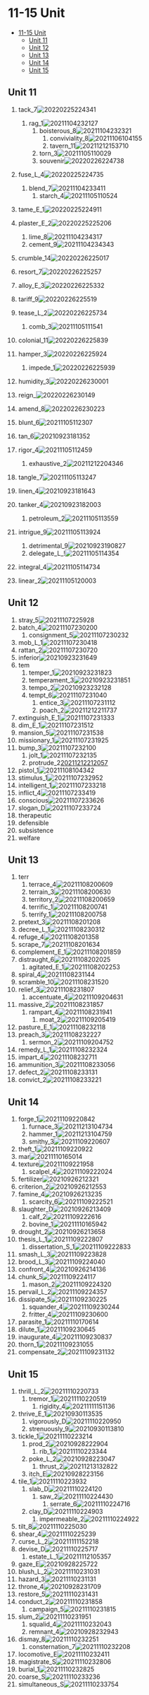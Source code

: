 # 11-15 Unit

- [11-15 Unit](#11-15-unit)
  - [Unit 11](#unit-11)
  - [Unit 12](#unit-12)
  - [Unit 13](#unit-13)
  - [Unit 14](#unit-14)
  - [Unit 15](#unit-15)

## Unit 11

1. tack_7![20220225224341](https://raw.githubusercontent.com/Logible/Image/main/note_image/20220225224341.png)
   1. rag_1![20211104232127](https://raw.githubusercontent.com/Logible/Image/main/note_image/20211104232127.png)
      1. boisterous_8![20211104232321](https://raw.githubusercontent.com/Logible/Image/main/note_image/20211104232321.png)
         1. conviviality_8![20211106104155](https://raw.githubusercontent.com/Logible/Image/main/note_image/20211106104155.png)
         2. tavern_11![20211212153710](https://raw.githubusercontent.com/Logible/Image/main/note_image/20211212153710.png)
      2. torn_3![20211105110029](https://raw.githubusercontent.com/Logible/Image/main/note_image/20211105110029.png)
      3. souvenir![20220226224738](https://raw.githubusercontent.com/Logible/Image/main/note_image/20220226224738.png)
2. fuse_L_4![20220225224735](https://raw.githubusercontent.com/Logible/Image/main/note_image/20220225224735.png)
   1. blend_7![20211104233411](https://raw.githubusercontent.com/Logible/Image/main/note_image/20211104233411.png)
      1. starch_4![20211105110524](https://raw.githubusercontent.com/Logible/Image/main/note_image/20211105110524.png)
3. tame_E_1![20220225224911](https://raw.githubusercontent.com/Logible/Image/main/note_image/20220225224911.png)
4. plaster_E_2![20220225225206](https://raw.githubusercontent.com/Logible/Image/main/note_image/20220225225206.png)
   1. lime_8![20211104234317](https://raw.githubusercontent.com/Logible/Image/main/note_image/20211104234317.png)
   2. cement_9![20211104234343](https://raw.githubusercontent.com/Logible/Image/main/note_image/20211104234343.png)
5. crumble_14![20220226225017](https://raw.githubusercontent.com/Logible/Image/main/note_image/20220226225017.png)
6. resort_7![20220226225257](https://raw.githubusercontent.com/Logible/Image/main/note_image/20220226225257.png)
7. alloy_E_3![20220226225332](https://raw.githubusercontent.com/Logible/Image/main/note_image/20220226225332.png)
8. tariff_9![20220226225519](https://raw.githubusercontent.com/Logible/Image/main/note_image/20220226225519.png)
9. tease_L_2![20220226225734](https://raw.githubusercontent.com/Logible/Image/main/note_image/20220226225734.png)
    1. comb_3![20211105111541](https://raw.githubusercontent.com/Logible/Image/main/note_image/20211105111541.png)
10. colonial_11![20220226225839](https://raw.githubusercontent.com/Logible/Image/main/note_image/20220226225839.png)
11. hamper_3![20220226225924](https://raw.githubusercontent.com/Logible/Image/main/note_image/20220226225924.png)
    1. impede_1![20220226225939](https://raw.githubusercontent.com/Logible/Image/main/note_image/20220226225939.png)
12. humidity_3![20220226230001](https://raw.githubusercontent.com/Logible/Image/main/note_image/20220226230001.png)
13. reign_![20220226230149](https://raw.githubusercontent.com/Logible/Image/main/note_image/20220226230149.png)

14. amend_8![20220226230223](https://raw.githubusercontent.com/Logible/Image/main/note_image/20220226230223.png)
15. blunt_6![20211105112307](https://raw.githubusercontent.com/Logible/Image/main/note_image/20211105112307.png)
16. tan_6![20210923181352](https://raw.githubusercontent.com/Logible/Image/main/note_image/20210923181352.png)
17. rigor_4![20211105112459](https://raw.githubusercontent.com/Logible/Image/main/note_image/20211105112459.png)
    1. exhaustive_2![20211212204346](https://raw.githubusercontent.com/Logible/Image/main/note_image/20211212204346.png)
18. tangle_7![20211105113247](https://raw.githubusercontent.com/Logible/Image/main/note_image/20211105113247.png)
19. linen_4![20210923181643](https://raw.githubusercontent.com/Logible/Image/main/note_image/20210923181643.png)
20. tanker_4![20210923182003](https://raw.githubusercontent.com/Logible/Image/main/note_image/20210923182003.png)
    1. petroleum_2![20211105113559](https://raw.githubusercontent.com/Logible/Image/main/note_image/20211105113559.png)
21. intrigue_9![20211105113924](https://raw.githubusercontent.com/Logible/Image/main/note_image/20211105113924.png)
    1. detrimental_9![20210923190827](https://raw.githubusercontent.com/Logible/Image/main/note_image/20210923190827.png)
    2. delegate_L_!![20211105114354](https://raw.githubusercontent.com/Logible/Image/main/note_image/20211105114354.png)
22. integral_4![20211105114734](https://raw.githubusercontent.com/Logible/Image/main/note_image/20211105114734.png)
23. linear_2![20211105120003](https://raw.githubusercontent.com/Logible/Image/main/note_image/20211105120003.png)

## Unit 12

1. stray_5![20211107225928](https://raw.githubusercontent.com/Logible/Image/main/note_image/20211107225928.png)
2. batch_4![20211107230200](https://raw.githubusercontent.com/Logible/Image/main/note_image/20211107230200.png)
   1. consignment_5![20211107230232](https://raw.githubusercontent.com/Logible/Image/main/note_image/20211107230232.png)
3. mob_L_1![20211107230418](https://raw.githubusercontent.com/Logible/Image/main/note_image/20211107230418.png)
4. rattan_2![20211107230720](https://raw.githubusercontent.com/Logible/Image/main/note_image/20211107230720.png)
5. inferior![20210923231649](https://raw.githubusercontent.com/Logible/Image/main/note_image/20210923231649.png)
6. tem
   1. temper_1![20210923231823](https://raw.githubusercontent.com/Logible/Image/main/note_image/20210923231823.png)
   2. temperament_3![20210923231851](https://raw.githubusercontent.com/Logible/Image/main/note_image/20210923231851.png)
   3. tempo_2![20210923232128](https://raw.githubusercontent.com/Logible/Image/main/note_image/20210923232128.png)
   4. tempt_6![20211107231040](https://raw.githubusercontent.com/Logible/Image/main/note_image/20211107231040.png)
      1. entice_3![20211107231112](https://raw.githubusercontent.com/Logible/Image/main/note_image/20211107231112.png)
      2. poach_2![20211212211737](https://raw.githubusercontent.com/Logible/Image/main/note_image/20211212211737.png)
7. extinguish_E_1![20211107231333](https://raw.githubusercontent.com/Logible/Image/main/note_image/20211107231333.png)
8. dim_E_1![20211107231512](https://raw.githubusercontent.com/Logible/Image/main/note_image/20211107231512.png)
9. mansion_5![20211107231538](https://raw.githubusercontent.com/Logible/Image/main/note_image/20211107231538.png)
10. missionary_1![20211107231925](https://raw.githubusercontent.com/Logible/Image/main/note_image/20211107231925.png)
11. bump_3![20211107232100](https://raw.githubusercontent.com/Logible/Image/main/note_image/20211107232100.png)
    1. jolt_1![20211107232135](https://raw.githubusercontent.com/Logible/Image/main/note_image/20211107232135.png)
    2. protrude_2[20211212212057](https://raw.githubusercontent.com/Logible/Image/main/note_image/20211212212057.png)
12. pistol_1![20211108104342](https://raw.githubusercontent.com/Logible/Image/main/note_image/20211108104342.png)
13. stimulus_1![20211107232952](https://raw.githubusercontent.com/Logible/Image/main/note_image/20211107232952.png)
14. intelligent_1![20211107233218](https://raw.githubusercontent.com/Logible/Image/main/note_image/20211107233218.png)
15. inflict_4![20211107233419](https://raw.githubusercontent.com/Logible/Image/main/note_image/20211107233419.png)
16. conscious![20211107233626](https://raw.githubusercontent.com/Logible/Image/main/note_image/20211107233626.png)
17. slogan_D![20211107233724](https://raw.githubusercontent.com/Logible/Image/main/note_image/20211107233724.png)
18. therapeutic
19. defensible
20. subsistence
21. welfare

## Unit 13

1. terr
   1. terrace_4![20211108200609](https://raw.githubusercontent.com/Logible/Image/main/note_image/20211108200609.png)
   2. terrain_3![20211108200630](https://raw.githubusercontent.com/Logible/Image/main/note_image/20211108200630.png)
   3. territory_2![20211108200659](https://raw.githubusercontent.com/Logible/Image/main/note_image/20211108200659.png)
   4. terrific_1![20211108200741](https://raw.githubusercontent.com/Logible/Image/main/note_image/20211108200741.png)
   5. terrify_1![20211108200758](https://raw.githubusercontent.com/Logible/Image/main/note_image/20211108200758.png)
2. pretext_3![20211108201208](https://raw.githubusercontent.com/Logible/Image/main/note_image/20211108201208.png)
3. decree_L_1![20211108230312](https://raw.githubusercontent.com/Logible/Image/main/note_image/20211108230312.png)
4. refuge_4![20211108201358](https://raw.githubusercontent.com/Logible/Image/main/note_image/20211108201358.png)
5. scrape_7![20211108201634](https://raw.githubusercontent.com/Logible/Image/main/note_image/20211108201634.png)
6. complement_E_1![20211108201859](https://raw.githubusercontent.com/Logible/Image/main/note_image/20211108201859.png)
7. distraught_6![20211108202025](https://raw.githubusercontent.com/Logible/Image/main/note_image/20211108202025.png)
    1. agitated_E_1![20211108202253](https://raw.githubusercontent.com/Logible/Image/main/note_image/20211108202253.png)
8. spiral_4![20211108231144](https://raw.githubusercontent.com/Logible/Image/main/note_image/20211108231144.png)
9. scramble_10![20211108231520](https://raw.githubusercontent.com/Logible/Image/main/note_image/20211108231520.png)
10. relief_3![20211108231807](https://raw.githubusercontent.com/Logible/Image/main/note_image/20211108231807.png)
    1. accentuate_4![20211109204631](https://raw.githubusercontent.com/Logible/Image/main/note_image/20211109204631.png)
11. massive_2![20211108231857](https://raw.githubusercontent.com/Logible/Image/main/note_image/20211108231857.png)
    1. rampart_4![20211108231941](https://raw.githubusercontent.com/Logible/Image/main/note_image/20211108231941.png)
       1. moat_2![20211109205419](https://raw.githubusercontent.com/Logible/Image/main/note_image/20211109205419.png)
12. pasture_E_1![20211108232118](https://raw.githubusercontent.com/Logible/Image/main/note_image/20211108232118.png)
13. preach_3![20211108232227](https://raw.githubusercontent.com/Logible/Image/main/note_image/20211108232227.png)
    1. sermon_2![20211109204752](https://raw.githubusercontent.com/Logible/Image/main/note_image/20211109204752.png)
14. remedy_L_1![20211108232324](https://raw.githubusercontent.com/Logible/Image/main/note_image/20211108232324.png)
15. impart_4![20211108232711](https://raw.githubusercontent.com/Logible/Image/main/note_image/20211108232711.png)
16. ammunition_3![20211108233056](https://raw.githubusercontent.com/Logible/Image/main/note_image/20211108233056.png)
17. defect_2![20211108233131](https://raw.githubusercontent.com/Logible/Image/main/note_image/20211108233131.png)
18. convict_2![20211108233221](https://raw.githubusercontent.com/Logible/Image/main/note_image/20211108233221.png)

## Unit 14

1. forge_1![20211109220842](https://raw.githubusercontent.com/Logible/Image/main/note_image/20211109220842.png)
   1. furnace_3![20211213104734](https://raw.githubusercontent.com/Logible/Image/main/note_image/20211213104734.png)
   2. hammer_1![20211213104759](https://raw.githubusercontent.com/Logible/Image/main/note_image/20211213104759.png)
   3. smithy_3![20211109220607](https://raw.githubusercontent.com/Logible/Image/main/note_image/20211109220607.png)
2. theft_1![20211109220922](https://raw.githubusercontent.com/Logible/Image/main/note_image/20211109220922.png)
3. mar![20211110165014](https://raw.githubusercontent.com/Logible/Image/main/note_image/20211110165014.png)
4. texture![20211109221958](https://raw.githubusercontent.com/Logible/Image/main/note_image/20211109221958.png)
   1. scalpel_4![20211109222024](https://raw.githubusercontent.com/Logible/Image/main/note_image/20211109222024.png)
5. fertilizer![20210926212321](https://raw.githubusercontent.com/Logible/Image/main/note_image/20210926212321.png)
6. criterion_2![20210926212553](https://raw.githubusercontent.com/Logible/Image/main/note_image/20210926212553.png)
7. famine_4![20210926213235](https://raw.githubusercontent.com/Logible/Image/main/note_image/20210926213235.png)
    1. scarcity_6![20211109222521](https://raw.githubusercontent.com/Logible/Image/main/note_image/20211109222521.png)
8. slaughter_D![20210926213409](https://raw.githubusercontent.com/Logible/Image/main/note_image/20210926213409.png)
    1. calf_2![20211109222616](https://raw.githubusercontent.com/Logible/Image/main/note_image/20211109222616.png)
    2. bovine_1![20211110165942](https://raw.githubusercontent.com/Logible/Image/main/note_image/20211110165942.png)
9. drought_2![20210926213658](https://raw.githubusercontent.com/Logible/Image/main/note_image/20210926213658.png)
10. thesis_L_1![20211109222807](https://raw.githubusercontent.com/Logible/Image/main/note_image/20211109222807.png)
    1. dissertation_S_1![20211109222833](https://raw.githubusercontent.com/Logible/Image/main/note_image/20211109222833.png)
11. smash_L_3![20211109223828](https://raw.githubusercontent.com/Logible/Image/main/note_image/20211109223828.png)
12. brood_L_3![20211109224040](https://raw.githubusercontent.com/Logible/Image/main/note_image/20211109224040.png)
13. confront_4![20210926214136](https://raw.githubusercontent.com/Logible/Image/main/note_image/20210926214136.png)
14. chunk_5![20211109224117](https://raw.githubusercontent.com/Logible/Image/main/note_image/20211109224117.png)
    1. mason_2![20211109224320](https://raw.githubusercontent.com/Logible/Image/main/note_image/20211109224320.png)
15. pervail_L_2![20211109224357](https://raw.githubusercontent.com/Logible/Image/main/note_image/20211109224357.png)
16. dissipate_5![20211109230225](https://raw.githubusercontent.com/Logible/Image/main/note_image/20211109230225.png)
    1. squander_4![20211109230244](https://raw.githubusercontent.com/Logible/Image/main/note_image/20211109230244.png)
    2. fritter_4![20211109230600](https://raw.githubusercontent.com/Logible/Image/main/note_image/20211109230600.png)
17. parasite_1![20211110170614](https://raw.githubusercontent.com/Logible/Image/main/note_image/20211110170614.png)
18. dilute_1![20211109230645](https://raw.githubusercontent.com/Logible/Image/main/note_image/20211109230645.png)
19. inaugurate_4![20211109230837](https://raw.githubusercontent.com/Logible/Image/main/note_image/20211109230837.png)
20. thorn_1![20211109231055](https://raw.githubusercontent.com/Logible/Image/main/note_image/20211109231055.png)
21. compensate_2![20211109231132](https://raw.githubusercontent.com/Logible/Image/main/note_image/20211109231132.png)

## Unit 15

1. thrill_L_2![20211110220733](https://raw.githubusercontent.com/Logible/Image/main/note_image/20211110220733.png)
   1. tremor_1![20211110220519](https://raw.githubusercontent.com/Logible/Image/main/note_image/20211110220519.png)
      1. rigidity_4![20211111151136](https://raw.githubusercontent.com/Logible/Image/main/note_image/20211111151136.png)
2. thrive_E_1![20210930113535](https://raw.githubusercontent.com/Logible/Image/main/note_image/20210930113535.png)
   1. vigorously_D![20211110220950](https://raw.githubusercontent.com/Logible/Image/main/note_image/20211110220950.png)
   2. strenuously_9![20210930113810](https://raw.githubusercontent.com/Logible/Image/main/note_image/20210930113810.png)
3. tickle_1![20211110223214](https://raw.githubusercontent.com/Logible/Image/main/note_image/20211110223214.png)
   1. prod_2![20210928222904](https://raw.githubusercontent.com/Logible/Image/main/note_image/20210928222904.png)
      1. rib_1![20211110223344](https://raw.githubusercontent.com/Logible/Image/main/note_image/20211110223344.png)
   2. poke_L_2![20210928223047](https://raw.githubusercontent.com/Logible/Image/main/note_image/20210928223047.png)
      1. thrust_2![20211213132822](https://raw.githubusercontent.com/Logible/Image/main/note_image/20211213132822.png)
   3. itch_E![20210928223156](https://raw.githubusercontent.com/Logible/Image/main/note_image/20210928223156.png)
4. tile_1![20211110223932](https://raw.githubusercontent.com/Logible/Image/main/note_image/20211110223932.png)
   1. slab_D![20211110224120](https://raw.githubusercontent.com/Logible/Image/main/note_image/20211110224120.png)
      1. saw_2![20211110224430](https://raw.githubusercontent.com/Logible/Image/main/note_image/20211110224430.png)
         1. serrate_6![20211110224716](https://raw.githubusercontent.com/Logible/Image/main/note_image/20211110224716.png)
   2. clay_D![20211110224903](https://raw.githubusercontent.com/Logible/Image/main/note_image/20211110224903.png)
      1. impermeable_2![20211110224922](https://raw.githubusercontent.com/Logible/Image/main/note_image/20211110224922.png)
5. tilt_8![20211110225030](https://raw.githubusercontent.com/Logible/Image/main/note_image/20211110225030.png)
6. shear_4![20211110225239](https://raw.githubusercontent.com/Logible/Image/main/note_image/20211110225239.png)
7. curse_L_2![20211111152218](https://raw.githubusercontent.com/Logible/Image/main/note_image/20211111152218.png)
8. devise_D![20211110225717](https://raw.githubusercontent.com/Logible/Image/main/note_image/20211110225717.png)
    1. estate_L_1![20211112105357](https://raw.githubusercontent.com/Logible/Image/main/note_image/20211112105357.png)
9. gaze_E![20210928225722](https://raw.githubusercontent.com/Logible/Image/main/note_image/20210928225722.png)
10. blush_L_2![20211110231031](https://raw.githubusercontent.com/Logible/Image/main/note_image/20211110231031.png)
11. hazard_3![20211110231131](https://raw.githubusercontent.com/Logible/Image/main/note_image/20211110231131.png)
12. throne_4![20210928231709](https://raw.githubusercontent.com/Logible/Image/main/note_image/20210928231709.png)
13. restore_5![20211110231431](https://raw.githubusercontent.com/Logible/Image/main/note_image/20211110231431.png)
14. conduct_2![20211110231858](https://raw.githubusercontent.com/Logible/Image/main/note_image/20211110231858.png)
    1. campaign_5![20211110231815](https://raw.githubusercontent.com/Logible/Image/main/note_image/20211110231815.png)
15. slum_2![20211110231951](https://raw.githubusercontent.com/Logible/Image/main/note_image/20211110231951.png)
    1. squalid_4![20211110232043](https://raw.githubusercontent.com/Logible/Image/main/note_image/20211110232043.png)
    2. remnant_4![20210928232943](https://raw.githubusercontent.com/Logible/Image/main/note_image/20210928232943.png)
16. dismay_8![20211110232251](https://raw.githubusercontent.com/Logible/Image/main/note_image/20211110232251.png)
    1. consternation_7![20211110232208](https://raw.githubusercontent.com/Logible/Image/main/note_image/20211110232208.png)
17. locomotive_E![20211110232411](https://raw.githubusercontent.com/Logible/Image/main/note_image/20211110232411.png)
18. magistrate_S![20211110232806](https://raw.githubusercontent.com/Logible/Image/main/note_image/20211110232806.png)
19. burial_1![20211110232825](https://raw.githubusercontent.com/Logible/Image/main/note_image/20211110232825.png)
20. coarse_S![20211110233236](https://raw.githubusercontent.com/Logible/Image/main/note_image/20211110233236.png)
21. simultaneous_S![20211110233754](https://raw.githubusercontent.com/Logible/Image/main/note_image/20211110233754.png)
